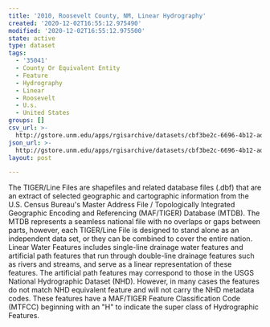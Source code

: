```yaml
---
title: '2010, Roosevelt County, NM, Linear Hydrography'
created: '2020-12-02T16:55:12.975490'
modified: '2020-12-02T16:55:12.975500'
state: active
type: dataset
tags:
  - '35041'
  - County Or Equivalent Entity
  - Feature
  - Hydrography
  - Linear
  - Roosevelt
  - U.s.
  - United States
groups: []
csv_url: >-
  http://gstore.unm.edu/apps/rgisarchive/datasets/cbf3be2c-6696-4b12-ad68-b84efb1d4229/tl_2010_35041_linearwater.derived.csv
json_url: >-
  http://gstore.unm.edu/apps/rgisarchive/datasets/cbf3be2c-6696-4b12-ad68-b84efb1d4229/tl_2010_35041_linearwater.derived.json
layout: post

---
```

The TIGER/Line Files are shapefiles and related database files (.dbf) that are an extract of selected geographic and cartographic information from the U.S. Census Bureau's Master Address File / Topologically Integrated Geographic Encoding and Referencing (MAF/TIGER) Database (MTDB).  The MTDB represents a seamless national file with no overlaps or gaps between parts, however, each TIGER/Line File is designed to stand alone as an independent data set, or they can be combined to cover the entire nation.  Linear Water Features includes single-line drainage water features and artificial path features that run through double-line drainage features such as rivers and streams, and serve as a linear representation of these features.  The artificial path features may correspond to those in the USGS National Hydrographic Dataset (NHD).  However, in many cases the features do not match NHD equivalent feature and will not carry the NHD metadata codes.  These features have a MAF/TIGER Feature Classification Code (MTFCC) beginning with an "H" to indicate the super class of Hydrographic Features.  

